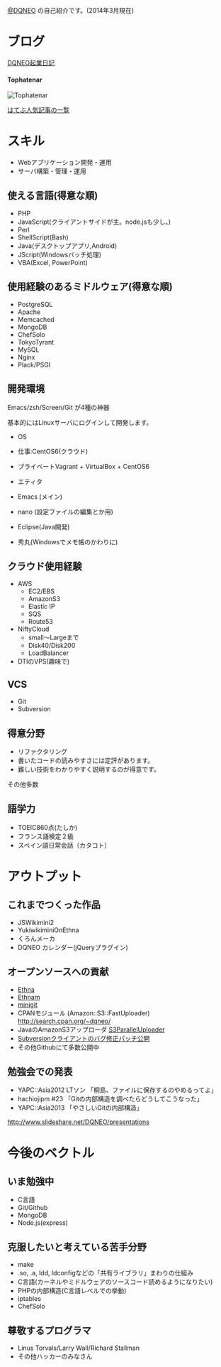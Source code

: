 [@DQNEO](http://twitter.com/DQNEO) の自己紹介です。(2014年3月現在)

# ブログ
[DQNEO起業日記](http://dqn.sakusakutto.jp/)

#### Tophatenar

![Tophatenar](http://tophatenar.com/chart/correlation_small/http://dqn.sakusakutto.jp/)

[はてぶ人気記事の一覧](http://b.hatena.ne.jp/entrylist?sort=count&url=http%3A%2F%2Fdqn.sakusakutto.jp%2F
)


# スキル
* Webアプリケーション開発・運用
* サーバ構築・管理・運用

## 使える言語(得意な順)

* PHP
* JavaScript(クライアントサイドが主。node.jsも少し。)
* Perl
* ShellScript(Bash)
* Java(デスクトップアプリ,Android)
* JScript(Windowsバッチ処理)
* VBA(Excel, PowerPoint)

## 使用経験のあるミドルウェア(得意な順)
* PostgreSQL
* Apache
* Memcached
* MongoDB
* ChefSolo
* TokyoTyrant
* MySQL
* Nginx
* Plack/PSGI

## 開発環境
Emacs/zsh/Screen/Git が4種の神器

基本的にはLinuxサーバにログインして開発します。

* OS
 * 仕事:CentOS6(クラウド)
 * プライベートVagrant + VirtualBox + CentOS6

* エティタ
 * Emacs (メイン)
 * nano (設定ファイルの編集とか用)
 * Eclipse(Java開発)
 * 秀丸(Windowsでメモ帳のかわりに)

## クラウド使用経験
* AWS
  * EC2/EBS
  * AmazonS3
  * Elastic IP
  * SQS
  * Route53
* NiftyCloud
  * small～Largeまで
  * Disk40/Disk200
  * LoadBalancer
* DTIのVPS(趣味で)

## VCS
* Git
* Subversion

## 得意分野

* リファクタリング
* 書いたコードの読みやすさには定評があります。
* 難しい技術をわかりやすく説明するのが得意です。

その他多数

## 語学力
* TOEIC860点(たしか)
* フランス語検定２級
* スペイン語日常会話（カタコト）


# アウトプット

## これまでつくった作品

* JSWikimini2
* YukiwikiminiOnEthna
* くろんメーカ
* DQNEO カレンダー(jQueryプラグイン)

## オープンソースへの貢献
* [Ethna](https://github.com/ethna/ethna)
* [Ethnam](https://github.com/DQNEO/ethnam)
* [minigit](https://github.com/DQNEO/minigit)
* CPANモジュール (Amazon::S3::FastUploader) http://search.cpan.org/~dqneo/
* JavaのAmazonS3アップローダ [S3ParallelUploader](https://github.com/DQNEO/S3ParallelUploader)
* [Subversionクライアントのバグ修正パッチ公開](http://dqn.sakusakutto.jp/2012/05/svn_E235000_In_file_subversion_libsvn_wc_update_editor.c_line_1583%20.html)
* その他Githubにて多数公開中

## 勉強会での発表
* YAPC::Asia2012 LTソン 「桐島、ファイルに保存するのやめるってよ」
* hachiojipm #23 「Gitの内部構造を調べたらどうしてこうなった」
* YAPC::Asia2013 「やさしいGitの内部構造」

http://www.slideshare.net/DQNEO/presentations

# 今後のベクトル
## いま勉強中
* C言語
* Git/Github
* MongoDB
* Node.js(express)

## 克服したいと考えている苦手分野
* make
* .so, .a, ldd, ldconfigなどの「共有ライブラリ」まわりの仕組み
* C言語(カーネルやミドルウェアのソースコード読めるようになりたい)
* PHPの内部構造(C言語レベルでの挙動)
* iptables
* ChefSolo

## 尊敬するプログラマ
* Linus Torvals/Larry Wall/Richard Stallman
* その他ハッカーのみなさん
